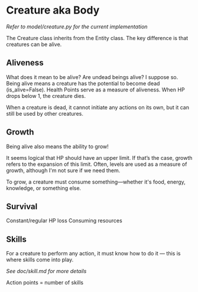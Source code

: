 # Creature aka Body

*Refer to model/creature.py for the current implementation*

The Creature class inherits from the Entity class. The key difference is that creatures can be alive.

## Aliveness

What does it mean to be alive? Are undead beings alive? I suppose so.
Being alive means a creature has the potential to become dead (is_alive=False).
Health Points serve as a measure of aliveness. When HP drops below 1, the creature dies.

When a creature is dead, it cannot initiate any actions on its own, but it can still be used by other creatures.

## Growth

Being alive also means the ability to grow!

It seems logical that HP should have an upper limit. If that’s the case, growth refers to the expansion of this limit.
Often, levels are used as a measure of growth, although I'm not sure if we need them.

To grow, a creature must consume something—whether it's food, energy, knowledge, or something else.

## Survival

Constant/regular HP loss
Consuming resources

## Skills

For a creature to perform any action, it must know how to do it — this is where skills come into play.

*See doc/skill.md for more details*

Action points = number of skills
